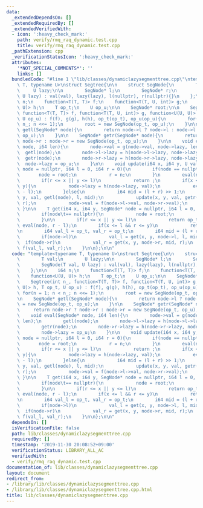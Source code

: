 ```yaml
---
data:
  _extendedDependsOn: []
  _extendedRequiredBy: []
  _extendedVerifiedWith:
  - icon: ':heavy_check_mark:'
    path: verify/rmq_raq_dynamic.test.cpp
    title: verify/rmq_raq_dynamic.test.cpp
  _pathExtension: cpp
  _verificationStatusIcon: ':heavy_check_mark:'
  attributes:
    '*NOT_SPECIAL_COMMENTS*': ''
    links: []
  bundledCode: "#line 1 \"lib/classes/dynamiclazysegmenttree.cpp\"\ntemplate<typename\
    \ T, typename U>\nstruct Segtree{\n\n    struct SegNode{\n        T val;\n   \
    \     U lazy;\n\n        SegNode* l;\n        SegNode* r;\n        SegNode(T val,\
    \ U lazy) : val(val), lazy(lazy), l(nullptr), r(nullptr){}\n    };\n\n    i64\
    \ n;\n    function<T(T, T)> f;\n    function<T(T, U, int)> g;\n    function<U(U,\
    \ U)> h;\n    T op_t;\n    U op_u;\n\n    SegNode* root;\n\n    Segtree(int n_,\
    \ function<T(T, T)> f, function<T(T, U, int)> g, function<U(U, U)> h, T op_t,\
    \ U op_u) : f(f), g(g), h(h), op_t(op_t), op_u(op_u){\n        for(n = 1; n <\
    \ n_; n <<= 1);\n        root = new SegNode(op_t, op_u);\n    }\n\n    SegNode*\
    \ getl(SegNode* node){\n        return node->l ? node->l : node->l = new SegNode(op_t,\
    \ op_u);\n    }\n\n    SegNode* getr(SegNode* node){\n        return node->r ?\
    \ node->r : node->r = new SegNode(op_t, op_u);\n    }\n\n    void eval(SegNode*\
    \ node, i64 len){\n        node->val = g(node->val, node->lazy, len);\n      \
    \  getl(node);\n        node->l->lazy = h(node->l->lazy, node->lazy);\n      \
    \  getr(node);\n        node->r->lazy = h(node->r->lazy, node->lazy);\n      \
    \  node->lazy = op_u;\n    }\n\n    void update(i64 x, i64 y, U val, SegNode*\
    \ node = nullptr, i64 l = 0, i64 r = 0){\n        if(node == nullptr){\n     \
    \       node = root;\n            r = n;\n        }\n        eval(node, r - l);\n\
    \        if(r <= x || y <= l)\n            return ;\n        if(x <= l && r <=\
    \ y){\n            node->lazy = h(node->lazy, val);\n            eval(node, r\
    \ - l);\n        }else{\n            i64 mid = (l + r) >> 1;\n            update(x,\
    \ y, val, getl(node), l, mid);\n            update(x, y, val, getr(node), mid,\
    \ r);\n            node->val = f(node->l->val, node->r->val);\n        }\n   \
    \ }\n\n    T get(i64 x, i64 y, SegNode* node = nullptr, i64 l = 0, i64 r = 0){\n\
    \        if(node\t== nullptr){\n            node = root;\n            r = n;\n\
    \        }\n\n        if(r <= x || y <= l)\n            return op_t;\n       \
    \ eval(node, r - l);\n        if(x <= l && r <= y)\n            return node->val;\n\
    \n        i64 val_l = op_t, val_r = op_t;\n        i64 mid = (l + r) >> 1;\n\n\
    \        if(node->l)\n            val_l = get(x, y, node->l, l, mid);\n      \
    \  if(node->r)\n            val_r = get(x, y, node->r, mid, r);\n        return\
    \ f(val_l, val_r);\n    }\n\n};\n\n"
  code: "template<typename T, typename U>\nstruct Segtree{\n\n    struct SegNode{\n\
    \        T val;\n        U lazy;\n\n        SegNode* l;\n        SegNode* r;\n\
    \        SegNode(T val, U lazy) : val(val), lazy(lazy), l(nullptr), r(nullptr){}\n\
    \    };\n\n    i64 n;\n    function<T(T, T)> f;\n    function<T(T, U, int)> g;\n\
    \    function<U(U, U)> h;\n    T op_t;\n    U op_u;\n\n    SegNode* root;\n\n\
    \    Segtree(int n_, function<T(T, T)> f, function<T(T, U, int)> g, function<U(U,\
    \ U)> h, T op_t, U op_u) : f(f), g(g), h(h), op_t(op_t), op_u(op_u){\n       \
    \ for(n = 1; n < n_; n <<= 1);\n        root = new SegNode(op_t, op_u);\n    }\n\
    \n    SegNode* getl(SegNode* node){\n        return node->l ? node->l : node->l\
    \ = new SegNode(op_t, op_u);\n    }\n\n    SegNode* getr(SegNode* node){\n   \
    \     return node->r ? node->r : node->r = new SegNode(op_t, op_u);\n    }\n\n\
    \    void eval(SegNode* node, i64 len){\n        node->val = g(node->val, node->lazy,\
    \ len);\n        getl(node);\n        node->l->lazy = h(node->l->lazy, node->lazy);\n\
    \        getr(node);\n        node->r->lazy = h(node->r->lazy, node->lazy);\n\
    \        node->lazy = op_u;\n    }\n\n    void update(i64 x, i64 y, U val, SegNode*\
    \ node = nullptr, i64 l = 0, i64 r = 0){\n        if(node == nullptr){\n     \
    \       node = root;\n            r = n;\n        }\n        eval(node, r - l);\n\
    \        if(r <= x || y <= l)\n            return ;\n        if(x <= l && r <=\
    \ y){\n            node->lazy = h(node->lazy, val);\n            eval(node, r\
    \ - l);\n        }else{\n            i64 mid = (l + r) >> 1;\n            update(x,\
    \ y, val, getl(node), l, mid);\n            update(x, y, val, getr(node), mid,\
    \ r);\n            node->val = f(node->l->val, node->r->val);\n        }\n   \
    \ }\n\n    T get(i64 x, i64 y, SegNode* node = nullptr, i64 l = 0, i64 r = 0){\n\
    \        if(node\t== nullptr){\n            node = root;\n            r = n;\n\
    \        }\n\n        if(r <= x || y <= l)\n            return op_t;\n       \
    \ eval(node, r - l);\n        if(x <= l && r <= y)\n            return node->val;\n\
    \n        i64 val_l = op_t, val_r = op_t;\n        i64 mid = (l + r) >> 1;\n\n\
    \        if(node->l)\n            val_l = get(x, y, node->l, l, mid);\n      \
    \  if(node->r)\n            val_r = get(x, y, node->r, mid, r);\n        return\
    \ f(val_l, val_r);\n    }\n\n};\n\n"
  dependsOn: []
  isVerificationFile: false
  path: lib/classes/dynamiclazysegmenttree.cpp
  requiredBy: []
  timestamp: '2019-11-30 20:08:52+09:00'
  verificationStatus: LIBRARY_ALL_AC
  verifiedWith:
  - verify/rmq_raq_dynamic.test.cpp
documentation_of: lib/classes/dynamiclazysegmenttree.cpp
layout: document
redirect_from:
- /library/lib/classes/dynamiclazysegmenttree.cpp
- /library/lib/classes/dynamiclazysegmenttree.cpp.html
title: lib/classes/dynamiclazysegmenttree.cpp
---
```

